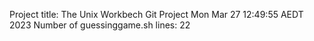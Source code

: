 Project title: The Unix Workbech Git Project
Mon Mar 27 12:49:55 AEDT 2023
Number of guessinggame.sh lines:
      22
